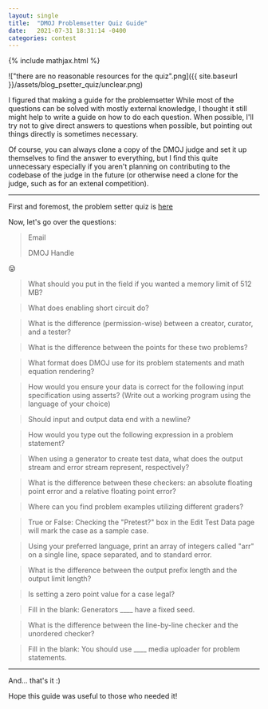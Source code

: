 ```yaml
---
layout: single
title:  "DMOJ Problemsetter Quiz Guide"
date:   2021-07-31 18:31:14 -0400
categories: contest
---
```


{% include mathjax.html %}

!["there are no reasonable resources for the quiz".png]({{ site.baseurl }}/assets/blog_psetter_quiz/unclear.png)

I figured that making a guide for the problemsetter
While most of the questions can be solved with mostly external knowledge, I thought it still might help to write a guide
 on how to do each question.  When possible, I'll try not to give direct answers to questions when possible, but
pointing out things directly is sometimes necessary.

Of course, you can always clone a copy of the DMOJ judge and set it up themselves to find the answer to everything, but
I find this quite unnecessary especially if you aren't planning on contributing to the codebase of the judge in the
future (or otherwise need a clone for the judge, such as for an extenal competition).

---

First and foremost, the problem setter quiz is
[here](https://docs.google.com/forms/d/e/1FAIpQLSeU59cCdTbbGAwuGnLzcps6xbp1c-GF9pbwtsJg9z5xtZ8Eiw/viewform")

Now, let's go over the questions:

> Email
>
> DMOJ Handle

😛

> What should you put in the field if you wanted a memory limit of 512 MB?

> What does enabling short circuit do?

> What is the difference (permission-wise) between a creator, curator, and a tester?

> What is the difference between the points for these two problems?

> What format does DMOJ use for its problem statements and math equation rendering?

> How would you ensure your data is correct for the following input specification using asserts? (Write out a working program using the language of your choice)

> Should input and output data end with a newline?

> How would you type out the following expression in a problem statement?

> When using a generator to create test data, what does the output stream and error stream represent, respectively?

> What is the difference between these checkers: an absolute floating point error and a relative floating point error?

> Where can you find problem examples utilizing different graders?

> True or False: Checking the "Pretest?" box in the Edit Test Data page will mark the case as a sample case.

> Using your preferred language, print an array of integers called "arr" on a single line, space separated, and to standard error.

> What is the difference between the output prefix length and the output limit length?

> Is setting a zero point value for a case legal?

> Fill in the blank: Generators ____ have a fixed seed.

> What is the difference between the line-by-line checker and the unordered checker?

> Fill in the blank: You should use ____ media uploader for problem statements.

---

And... that's it :)

Hope this guide was useful to those who needed it!